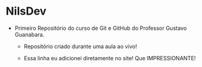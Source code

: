 # NilsDev
 * Primeiro Repositório do  curso de Git e GitHub do Professor Gustavo Guanabara.

     + Repositório criado durante uma aula ao vivo!
 
     + Essa linha eu adicionei diretamente no site! Que IMPRESSIONANTE!
